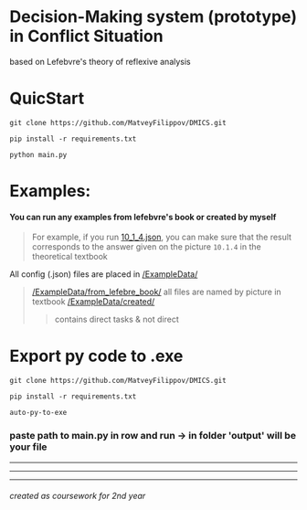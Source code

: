 # Decision-Making system (prototype) in Conflict Situation
based on Lefebvre's theory of reflexive analysis

# QuicStart
```shell
git clone https://github.com/MatveyFilippov/DMICS.git
```
```shell
pip install -r requirements.txt
```
```shell
python main.py
```

# Examples:
#### You can run any examples from lefebvre's book or created by myself
> For example, if you run [10_1_4.json](ExampleData/from_lefebvre_book/direct_task/10_1_4.json), you can make sure that the result corresponds to the answer given on the picture `10.1.4` in the theoretical textbook

All config (.json) files are placed in [/ExampleData/](ExampleData)
> [/ExampleData/from_lefebre_book/](ExampleData/from_lefebvre_book) all files are named by picture in textbook
> [/ExampleData/created/](ExampleData/created)
>> contains direct tasks & not direct

# Export py code to .exe
```shell
git clone https://github.com/MatveyFilippov/DMICS.git
```
```shell
pip install -r requirements.txt
```
```shell
auto-py-to-exe 
```
### paste path to main.py in row and run -> in folder 'output' will be your file

***
***
***
###### created as coursework for 2nd year